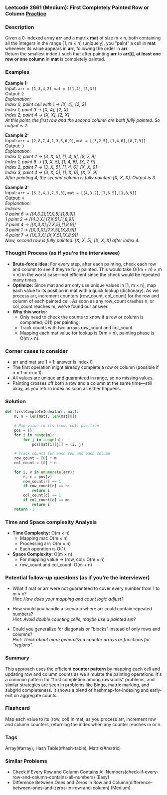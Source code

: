 ### Leetcode 2661 (Medium): First Completely Painted Row or Column [Practice](https://leetcode.com/problems/first-completely-painted-row-or-column)

### Description  
Given a 0-indexed array **arr** and a matrix **mat** of size m × n, both containing all the integers in the range [1, m × n] (uniquely), you "paint" a cell in **mat** whenever its value appears in **arr**, following the order in **arr**.  
Return the smallest index `i` such that after painting **arr** to **arr[i]**, **at least one row or one column** in **mat** is completely painted.

### Examples  

**Example 1:**  
Input: `arr = [1,3,4,2]`, `mat = [[1,4],[2,3]]`  
Output: `2`  
*Explanation:  
Index 0, paint cell with 1 → [X, 4], [2, 3]  
Index 1, paint 3 → [X, 4], [2, X]  
Index 2, paint 4 → [X, X], [2, X]  
At this point, the first row and the second column are both fully painted. So output is 2.*

**Example 2:**  
Input: `arr = [2,8,7,4,1,3,5,6,9]`, `mat = [[3,2,5],[1,4,6],[8,7,9]]`  
Output: `3`  
*Explanation:  
Index 0, paint 2 → [3, X, 5], [1, 4, 6], [8, 7, 9]  
Index 1, paint 8 → [3, X, 5], [1, 4, 6], [X, 7, 9]  
Index 2, paint 7 → [3, X, 5], [1, 4, 6], [X, X, 9]  
Index 3, paint 4 → [3, X, 5], [1, X, 6], [X, X, 9]  
After painting 4, the second column is fully painted: [X, X, X]. Output is 3.*

**Example 3:**  
Input: `arr = [6,2,4,1,7,5,3]`, `mat = [[4,3,2],[7,6,5],[1,8,9]]`  
Output: `4`  
*Explanation:  
Indices:  
0 paint 6 → [[4,3,2],[7,X,5],[1,8,9]]  
1 paint 2 → [[4,3,X],[7,X,5],[1,8,9]]  
2 paint 4 → [[X,3,X],[7,X,5],[1,8,9]]  
3 paint 1 → [[X,3,X],[7,X,5],[X,8,9]]  
4 paint 7 → [[X,3,X],[X,X,5],[X,8,9]]  
Now, second row is fully painted: [X, X, 5], [X, X, X] after index 4.*

### Thought Process (as if you’re the interviewee)  
- **Brute-force idea:** For every step, after each painting, check each row and column to see if they're fully painted. This would take O((m + n) × m × n) in the worst case—not efficient since the check would be repeated many times.
- **Optimize:** Since mat and arr only use unique values in [1, m × n], map each value to its position in mat with a quick lookup (dictionary). As we process arr, increment counters (row_count, col_count) for the row and column of each painted cell. As soon as any row_count crashes n, or col_count reaches m, we've found our answer.
- **Why this works:**  
  - Only need to check the counts to know if a row or column is completed; O(1) per painting.
  - Track counts with two arrays row_count and col_count.
  - Mapping each mat value for lookup is O(m × n), painting phase is O(m × n).

### Corner cases to consider  
- arr and mat are 1 × 1: answer is index 0.
- The first operation might already complete a row or column (possible if n = 1 or m = 1).
- All values are unique and guaranteed in range, so no missing values.
- Painting crosses off both a row and a column at the same time—still okay, as you return index as soon as either happens.

### Solution

```python
def firstCompleteIndex(arr, mat):
    m, n = len(mat), len(mat[0])
    
    # Map value to its (row, col) position
    pos = {}
    for i in range(m):
        for j in range(n):
            pos[mat[i][j]] = (i, j)
    
    # Track counts for each row and each column
    row_count = [0] * m
    col_count = [0] * n
    
    for i, v in enumerate(arr):
        r, c = pos[v]
        row_count[r] += 1
        if row_count[r] == n:
            return i
        col_count[c] += 1
        if col_count[c] == m:
            return i
    return -1
```

### Time and Space complexity Analysis  

- **Time Complexity:** O(m × n)  
    - Mapping mat: O(m × n)
    - Processing arr: O(m × n)
    - Each operation is O(1).
- **Space Complexity:** O(m × n)  
    - For mapping value → (row, col): O(m × n)
    - row_count and col_count: O(m + n)

### Potential follow-up questions (as if you’re the interviewer)  

- What if mat or arr were not guaranteed to cover every number from 1 to m × n?  
  *Hint: How does your mapping and count logic adjust?*

- How would you handle a scenario where arr could contain repeated numbers?  
  *Hint: Avoid double counting cells, maybe use a painted set?*

- Could you generalize for diagonals or “blocks” instead of only rows and columns?  
  *Hint: Think about more generalized counter arrays or functions for “regions”.*

### Summary
This approach uses the efficient **counter pattern** by mapping each cell and updating row and column counts as we simulate the painting operations. It's a common pattern for "first completion among rows/cols" problems, and similar strategies are seen in problems like Bingo, matrix marking, and subgrid completeness. It shows a blend of hashmap-for-indexing and early-exit on aggregate counts.


### Flashcard
Map each value to its (row, col) in mat; as you process arr, increment row and column counters, returning the index when any counter reaches m or n.

### Tags
Array(#array), Hash Table(#hash-table), Matrix(#matrix)

### Similar Problems
- Check if Every Row and Column Contains All Numbers(check-if-every-row-and-column-contains-all-numbers) (Easy)
- Difference Between Ones and Zeros in Row and Column(difference-between-ones-and-zeros-in-row-and-column) (Medium)